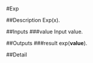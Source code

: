 #Exp

##Description
Exp(x).

##Inputs
###value
Input value.

##Outputs
###result
exp(**value**).

##Detail

